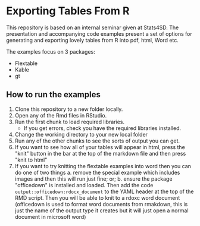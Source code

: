 # Exporting Tables From R
This repository is based on an internal seminar given at Stats4SD. The presentation and accompanying code examples present a set of options for generating and exporting lovely tables from R into pdf, html, Word etc.

The examples focus on 3 packages:
 - Flextable
 - Kable
 - gt

## How to run the examples

1. Clone this repository to a new folder locally.
2. Open any of the Rmd files in RStudio.
3. Run the first chunk to load required libraries.
    - If you get errors, check you have the required libraries installed.
4. Change the working directory to your new local folder
5. Run any of the other chunks to see the sorts of output you can get.
6. If you want to see how all of your tables will appear in html, press the "knit" button in the bar at the top of the markdown file and then press "knit to html"
7. If you want to try knitting the flextable examples into word then you can do one of two things
   a. remove the special example which includes images and then this will run just fine; or;
   b. ensure the package "officedown" is installed and loaded. Then add the code `output::officedown:rdocx_document` to the YAML header at the top of the RMD script. Then you will be able to knit to a rdoxc word document (officedown is used to format word documents from rmakdown, this is just the name of the output type it creates but it will just open a normal document in microsoft word)

